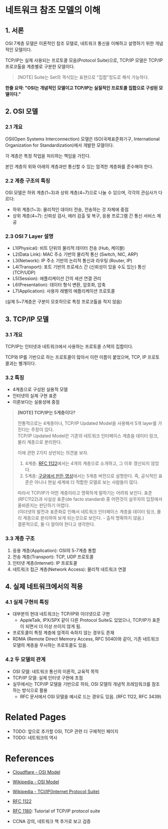# 네트워크 참조 모델의 이해

## 1. 서론

OSI 7계층 모델은 이론적인 참조 모델로, 네트워크 통신을 이해하고 설명하기 위한 개념적인 모델이다.

TCP/IP는 실제 사용되는 프로토콜 모음(Protocol Suite)으로, TCP/IP 모델은 TCP/IP 프로코톨을 계층별로 구분한 모델이다.

> [NOTE] Suite는 Set의 격식있는 표현으로 "집합"정도로 해석 가능하다.

**한줄 요약: "OSI는 개념적인 모델이고 TCP/IP는 실질적인 프로토콜 집합으로 구성된 모델이다."**

## 2. OSI 모델

### 2.1 개요

OSI(Open Systems Interconnection) 모델은 ISO(국제표준화기구, International Organization for Standardization)에서 개발한 모델이다.

각 계층은 특정 작업을 처리하는 책임을 가진다. 

본인 계층의 위와 아래의 계층과만 통신할 수 있는 엄격한 계층화를 준수해야 한다.

### 2.2 계층 구조의 특징

OSI 모델은 하위 계층(1~3)과 상위 계층(4~7)으로 나눌 수 있으며, 각각의 관심사가 다르다:
- 하위 계층(1~3): 물리적인 데이터 전송, 전송하는 것 자체에 중점
- 상위 계층(4~7): 신뢰성 검사, 에러 검출 및 복구, 응용 프로그램 간 통신 서비스 제공

### 2.3 OSI 7 Layer 설명

- L1(Physical): 비트 단위의 물리적 데이터 전송 (Hub, 케이블)
- L2(Data Link): MAC 주소 기반의 물리적 통신 (Switch, NIC, ARP)
- L3(Network): IP 주소 기반의 논리적 통신과 라우팅 (Router, IP)
- L4(Transport): 포트 기반의 프로세스 간 (신뢰성이 있을 수도 있는) 통신 (TCP/UDP)
- L5(Session): 애플리케이션 간의 세션 연결 관리 
- L6(Presentation): 데이터 형식 변환, 암호화, 압축 
- L7(Application): 사용자 레벨의 애플리케이션 프로토콜 

(실제 5~7계층은 구분이 모호하므로 특정 프로코톨을 적지 않음)

## 3. TCP/IP 모델

### 3.1 개요

TCP/IP는 인터넷과 네트워크에서 사용하는 프로토콜 스택의 집합이다. 

TCP와 IP를 기반으로 하는 프로토콜이 많아서 이런 이름이 붙었으며, TCP, IP 프로토콜과는 별개이다.

### 3.2 특징
- 4계층으로 구성된 실용적 모델
- 인터넷의 실제 구현 표준
- 이론보다는 실용성에 중점

> **[NOTE] TCP/IP는 5계층이다?**    
> 
> 전통적으로는 4계층이나, TCP/IP Updated Model을 사용해서 5개 layer를 가진다는 주장이 있다.     
> TCP/IP Updated Model은 기존의 네트워크 인터페이스 계층을 데이터 링크, 물리 계층으로 분리한다.   
> 
> 이에 관한 2가지 상반되는 의견을 보자.   
> 1. 4계층: [RFC 1122](https://datatracker.ietf.org/doc/html/rfc1122)에서는 4개의 계층으로 소개하고, 그 이후 갱신되지 않았다.     
> 2. 5계층: [구글에서 만든 영상](https://youtu.be/2qRcOfj5tbA?si=aiEmy0afdDLliERX)에서는 5계층 버전으로 설명한다. 즉, 공식적인 표준은 아니나 현실 세계에 더 적합한 모델로 보는 사람들이 많다.   
>
> 따라서 TCP/IP가 어떤 계층이라고 명확하게 말하기는 어려워 보인다. 표준(RFC1122)과 사실상 표준(de facto standard) 중 어떤것이 실무자의 입장에서 올바른지는 판단하기 어렵다.   
> (이더넷의 발전과 표준화로 인해서 네트워크 인터페이스 계층을 데이터 링크, 물리 계층으로 분리하여 보게 되는것으로 보인다. - 출처 명확하지 않음.)    
> 결론적으로, 둘 다 알아야 한다고 생각한다.

### 3.3 계층 구조
1. 응용 계층(Application): OSI의 5-7계층 통합
2. 전송 계층(Transport): TCP, UDP 프로토콜
3. 인터넷 계층(Internet): IP 프로토콜
4. 네트워크 접근 계층(Network Access): 물리적 네트워크 연결

## 4. 실제 네트워크에서의 적용

### 4.1 실제 구현의 특징
- 대부분의 현대 네트워크는 TCP/IP와 이더넷으로 구현
    - AppleTalk, IPX/SPX 같이 다른 Protocol Suite도 있었으나, TCP/IP가 표준이 되면서 더 이상 쓰이지 않게 됨.
- 프로토콜이 특정 계층에 엄격히 속하지 않는 경우도 존재
- RDMA (Remote Direct Memory Access, RFC 5040)와 같이, 기존 네트워크 모델의 계층을 무시하는 프로토콜도 있음.

### 4.2 두 모델의 관계
- OSI 모델: 네트워크 통신의 이론적, 교육적 목적
- TCP/IP 모델: 실제 인터넷 구현에 초점
- 실무에서는 TCP/IP 모델을 기반으로 하되, OSI 모델의 개념적 프레임워크를 참조하는 방식으로 활용
    - RFC 문서에서 OSI 모델을 예시로 드는 경우도 있음. (RFC 1122, RFC 3439)


# Related Pages

- TODO: 앞으로 추가할 OSI, TCP 관련 더 구체적인 페이지
- TODO: 네트워크의 역사

# References

- [Cloudflare - OSI Model](https://www.cloudflare.com/ko-kr/learning/ddos/glossary/open-systems-interconnection-model-osi/)
- [Wikipedia - OSI Model](https://en.wikipedia.org/wiki/OSI_model)
- [Wikipedia - TCI/IP(Internet Protocol Suite)](https://en.wikipedia.org/wiki/Internet_protocol_suite)
- [RFC 1122](https://datatracker.ietf.org/doc/html/rfc1122)
- [RFC 1180](https://datatracker.ietf.org/doc/html/rfc1180): Tutorial of TCP/IP protocol suite

- CCNA 강의, 네트워크 책 추가로 보고 검증